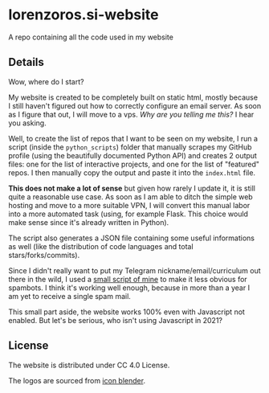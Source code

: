 # lorenzoros.si-website

A repo containing all the code used in my website

## Details

Wow, where do I start?

My website is created to be completely built on static html, mostly because I still haven't figured out how to correctly configure an email server.
As soon as I figure that out, I will move to a vps. *Why are you telling me this?* I hear you asking.

Well, to create the list of repos that I want to be seen on my website, I run a script (inside the `python_scripts`) folder that manually scrapes my GitHub profile (using the beautifully documented Python API) and creates 2 output files: one for the list of interactive projects, and one for the list of "featured" repos. I then manually copy the output and paste it into the `index.html` file.

**This does not make a lot of sense** but given how rarely I update it, it is still quite a reasonable use case. As soon as I am able to ditch the simple web hosting and move to a more suitable VPN, I will convert this manual labor into a more automated task (using, for example Flask. This choice would make sense since it's already written in Python).

The script also generates a JSON file containing some useful informations as well (like the distribution of code languages and total stars/forks/commits).

Since I didn't really want to put my Telegram nickname/email/curriculum out there in the wild, I used a [small script of mine](https://lorossi.github.io/email-hide/) to make it less obvious for spambots. I think it's working well enough, because in more than a year I am yet to receive a single spam mail.

This small part aside, the website works 100% even with Javascript not enabled. But let's be serious, who isn't using Javascript in 2021?

## License

The website is distributed under CC 4.0 License.

The logos are sourced from [icon blender](https://icon-blender.com/).
